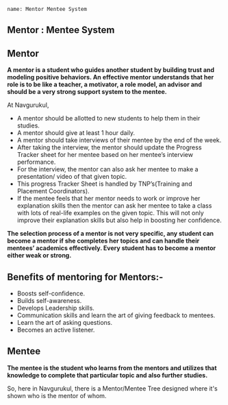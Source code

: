 ```ngMeta
name: Mentor Mentee System
```

## Mentor : Mentee System

## Mentor

**A mentor is a student who guides another student by building trust and modeling positive behaviors. An effective mentor understands that her role is to be like a teacher, a motivator, a role model, an advisor and should be a very strong support system to the mentee.**

 At Navgurukul,
- A mentor should be allotted to new students to help them in their studies.
- A mentor should give at least 1 hour daily.
- A mentor should take interviews of their mentee by the end of the week.
- After taking the interview, the mentor should update the Progress Tracker sheet for her mentee based on her mentee’s interview performance.
- For the interview, the mentor can also ask her mentee to make a presentation/ video of that given topic.
- This progress Tracker Sheet is handled by TNP’s(Training and Placement Coordinators).
- If the mentee feels that her mentor needs to work or improve her explanation skills then the mentor can ask her mentee to take a class with lots of real-life examples on the given topic. This will not only improve their explanation skills but also help in boosting her confidence.


**The selection process of a mentor is not very specific, any student can become a mentor if she completes her topics and can handle their mentees’ academics effectively. Every student has to become a mentor either weak or strong.**

## Benefits of mentoring for Mentors:-

- Boosts self-confidence.
- Builds self-awareness.
- Develops Leadership skills.
- Communication skills and learn the art of    giving feedback to mentees.
- Learn the art of asking questions.
- Becomes an active listener.

## Mentee

**The mentee is the student who learns from the mentors and utilizes that knowledge to complete that particular topic and also further studies.**

So, here in Navgurukul, there is a Mentor/Mentee Tree designed where it's shown who is the mentor of whom.
